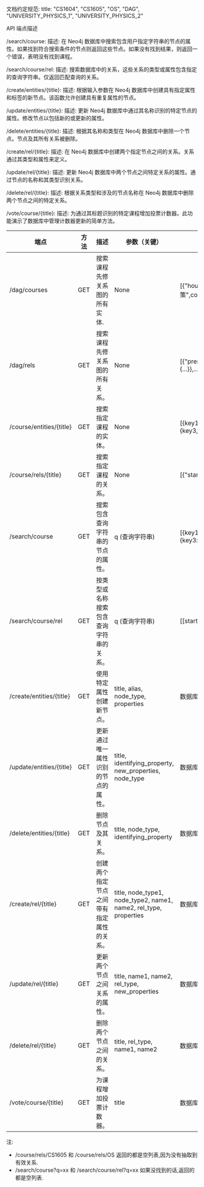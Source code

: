 文档约定规范:
title: "CS1604", "CS1605", "OS", "DAG", "UNIVERSITY_PHYSICS_1", "UNIVERSITY_PHYSICS_2"

API 端点描述

/search/course:
    描述: 在 Neo4j 数据库中搜索包含用户指定字符串的节点的属性。如果找到符合搜索条件的节点则返回这些节点。如果没有找到结果，则返回一个错误，表明没有找到课程。

/search/course/rel:
    描述: 搜索数据库中的关系，这些关系的类型或属性包含指定的查询字符串。仅返回匹配查询的关系。

/create/entities/{title}:
    描述: 根据输入参数在 Neo4j 数据库中创建具有指定属性和标签的新节点。该函数允许创建具有重复属性的节点。

/update/entities/{title}:
    描述: 更新 Neo4j 数据库中通过其名称识别的特定节点的属性。修改节点以包括新的或更新的属性。

/delete/entities/{title}:
    描述: 根据其名称和类型在 Neo4j 数据库中删除一个节点。节点及其所有关系被删除。

/create/rel/{title}:
    描述: 在 Neo4j 数据库中创建两个指定节点之间的关系。关系通过其类型和属性来定义。

/update/rel/{title}:
    描述: 更新 Neo4j 数据库中两个节点之间特定关系的属性。通过节点的名称和其类型识别关系。

/delete/rel/{title}:
    描述: 根据关系类型和涉及的节点名称在 Neo4j 数据库中删除两个节点之间的特定关系。

/vote/course/{title}:
    描述: 为通过其标题识别的特定课程增加投票计数器。此功能演示了数据库中管理计数器更新的简单方法。


| 端点                     | 方法 | 描述                                     | 参数（关键）                                                      | 输出示例                                                           | 输入示例                                                |
|--------------------------|------|------------------------------------------|-------------------------------------------------------------------|--------------------------------------------------------------------|---------------------------------------------------------|
| /dag/courses             | GET  | 搜索课程先修关系图的所有实体.            | None                                                              | [{"hours":8,"name":"形势与政策",code:"MARX105","credits":0.5},...] | https://localhost:{port}/dag/courses                    |
| /dag/rels                | GET  | 搜索课程先修关系图的所有关系。           | None                                                              | [{"prerequisite":{...},"end":{...},"rel":{...}},...]               | https://localhost:{port}/dag/rels                       |
| /course/entities/{title} | GET  | 搜索指定课程的实体。                     | None                                                              | [{key1:value1},{key2:value2},{key3,value3},...]                    | https://localhost:{port}/course/entities/{title}        |
| /course/rels/{title}     | GET  | 搜索指定课程的关系。                     | None                                                              | [{"start":{...},"end":{...},"rel":{...}},...]                      | https://localhost:{port}/course/rels/{title}            |
| /search/course           | GET  | 搜索包含查询字符串的节点的属性。         | q (查询字符串)                                                    | [{key1:value1},{key2:value2},{key3:value3},...]                    | https://localhost:{port}/search/course?q=physics        |
| /search/course/rel       | GET  | 按类型或名称搜索包含查询字符串的关系。   | q (查询字符串)                                                    | [[start_node,rel_name,dst_node],...]                               | https://localhost:{port}/search/course/rel?q=RELATED_TO |
| /create/entities/{title} | GET  | 使用特定属性创建新节点。                 | title, alias, node_type, properties                               | 数据库内部的返回结果                                               | [create entities](tests/course_async_test.py#L9)        |
| /update/entities/{title} | GET  | 更新通过唯一属性识别的节点的属性。       | title, identifying_property, new_properties, node_type            | 数据库内部的返回结果                                               | [update entities](tests/course_async_test.py#L22)       |
| /delete/entities/{title} | GET  | 删除节点及其关系。                       | title, node_type, identifying_property                            | 数据库内部的返回结果                                               | [delete entities](tests/course_async_test.py#L34)       |
| /create/rel/{title}      | GET  | 创建两个指定节点之间带有指定属性的关系。 | title, node_type1, node_type2, name1, name2, rel_type, properties | 数据库内部的返回结果                                               | [create rels](tests/course_async_test.py#L41)           |
| /update/rel/{title}      | GET  | 更新两个节点之间关系的属性。             | title, name1, name2, rel_type, new_properties                     | 数据库内部的返回结果                                               | [update rels](tests/course_async_test.py#L55)           |
| /delete/rel/{title}      | GET  | 删除两个节点之间的关系。                 | title, rel_type, name1, name2                                     | 数据库内部的返回结果                                               | [delete rels](tests/course_async_test.py#L69)           |
| /vote/course/{title}     | GET  | 为课程增加投票计数器。                   | title                                                             | 数据库内部的返回结果                                               | https://localhsot:{port}/vote/course/CS1605             |

注:
- /course/rels/CS1605 和 /course/rels/OS 返回的都是空列表,因为没有抽取到有效关系.
- /search/course?q=xx 和 /search/course/rel?q=xx 如果没找到的话,返回的都是空列表.
